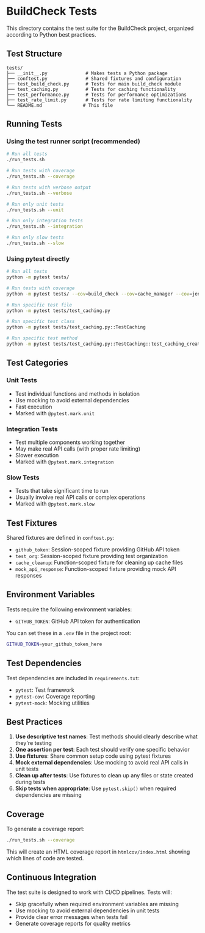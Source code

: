 # BuildCheck Tests

This directory contains the test suite for the BuildCheck project, organized according to Python best practices.

## Test Structure

```
tests/
├── __init__.py              # Makes tests a Python package
├── conftest.py              # Shared fixtures and configuration
├── test_build_check.py      # Tests for main build_check module
├── test_caching.py          # Tests for caching functionality
├── test_performance.py      # Tests for performance optimizations
├── test_rate_limit.py       # Tests for rate limiting functionality
└── README.md               # This file
```

## Running Tests

### Using the test runner script (recommended)
```bash
# Run all tests
./run_tests.sh

# Run tests with coverage
./run_tests.sh --coverage

# Run tests with verbose output
./run_tests.sh --verbose

# Run only unit tests
./run_tests.sh --unit

# Run only integration tests
./run_tests.sh --integration

# Run only slow tests
./run_tests.sh --slow
```

### Using pytest directly
```bash
# Run all tests
python -m pytest tests/

# Run tests with coverage
python -m pytest tests/ --cov=build_check --cov=cache_manager --cov=jenkins_analyzer --cov-report=html

# Run specific test file
python -m pytest tests/test_caching.py

# Run specific test class
python -m pytest tests/test_caching.py::TestCaching

# Run specific test method
python -m pytest tests/test_caching.py::TestCaching::test_caching_creation
```

## Test Categories

### Unit Tests
- Test individual functions and methods in isolation
- Use mocking to avoid external dependencies
- Fast execution
- Marked with `@pytest.mark.unit`

### Integration Tests
- Test multiple components working together
- May make real API calls (with proper rate limiting)
- Slower execution
- Marked with `@pytest.mark.integration`

### Slow Tests
- Tests that take significant time to run
- Usually involve real API calls or complex operations
- Marked with `@pytest.mark.slow`

## Test Fixtures

Shared fixtures are defined in `conftest.py`:

- `github_token`: Session-scoped fixture providing GitHub API token
- `test_org`: Session-scoped fixture providing test organization
- `cache_cleanup`: Function-scoped fixture for cleaning up cache files
- `mock_api_response`: Function-scoped fixture providing mock API responses

## Environment Variables

Tests require the following environment variables:

- `GITHUB_TOKEN`: GitHub API token for authentication

You can set these in a `.env` file in the project root:

```bash
GITHUB_TOKEN=your_github_token_here
```

## Test Dependencies

Test dependencies are included in `requirements.txt`:

- `pytest`: Test framework
- `pytest-cov`: Coverage reporting
- `pytest-mock`: Mocking utilities

## Best Practices

1. **Use descriptive test names**: Test methods should clearly describe what they're testing
2. **One assertion per test**: Each test should verify one specific behavior
3. **Use fixtures**: Share common setup code using pytest fixtures
4. **Mock external dependencies**: Use mocking to avoid real API calls in unit tests
5. **Clean up after tests**: Use fixtures to clean up any files or state created during tests
6. **Skip tests when appropriate**: Use `pytest.skip()` when required dependencies are missing

## Coverage

To generate a coverage report:

```bash
./run_tests.sh --coverage
```

This will create an HTML coverage report in `htmlcov/index.html` showing which lines of code are tested.

## Continuous Integration

The test suite is designed to work with CI/CD pipelines. Tests will:

- Skip gracefully when required environment variables are missing
- Use mocking to avoid external dependencies in unit tests
- Provide clear error messages when tests fail
- Generate coverage reports for quality metrics 